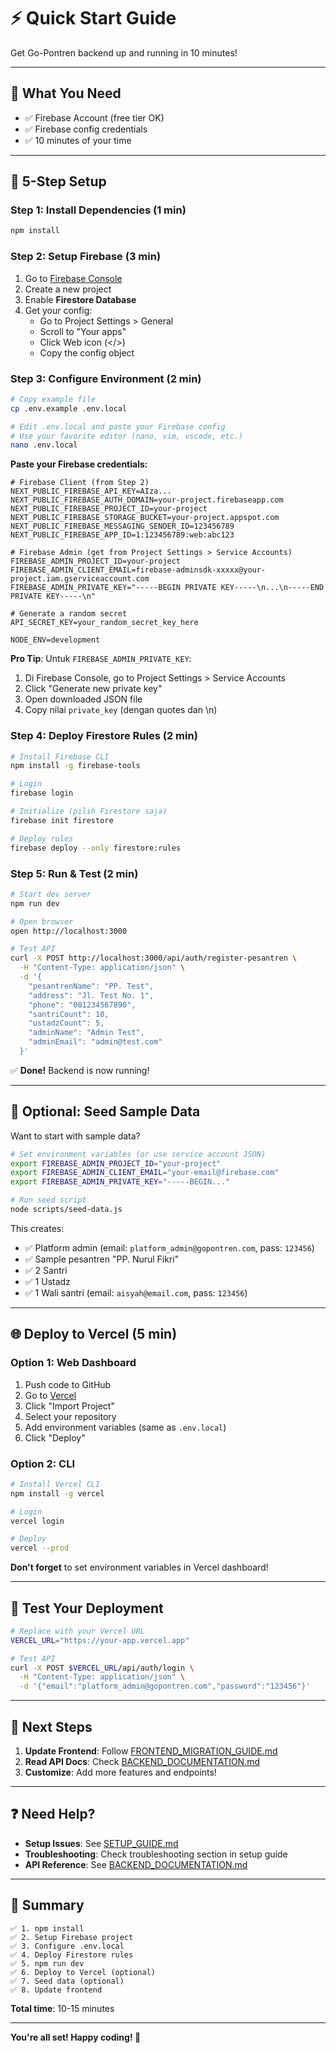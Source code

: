 # ⚡ Quick Start Guide

Get Go-Pontren backend up and running in 10 minutes!

---

## 🎯 What You Need

- ✅ Firebase Account (free tier OK)
- ✅ Firebase config credentials
- ✅ 10 minutes of your time

---

## 🚀 5-Step Setup

### Step 1: Install Dependencies (1 min)

```bash
npm install
```

### Step 2: Setup Firebase (3 min)

1. Go to [Firebase Console](https://console.firebase.google.com/)
2. Create a new project
3. Enable **Firestore Database**
4. Get your config:
   - Go to Project Settings > General
   - Scroll to "Your apps"
   - Click Web icon (</>)
   - Copy the config object

### Step 3: Configure Environment (2 min)

```bash
# Copy example file
cp .env.example .env.local

# Edit .env.local and paste your Firebase config
# Use your favorite editor (nano, vim, vscode, etc.)
nano .env.local
```

**Paste your Firebase credentials:**

```env
# Firebase Client (from Step 2)
NEXT_PUBLIC_FIREBASE_API_KEY=AIza...
NEXT_PUBLIC_FIREBASE_AUTH_DOMAIN=your-project.firebaseapp.com
NEXT_PUBLIC_FIREBASE_PROJECT_ID=your-project
NEXT_PUBLIC_FIREBASE_STORAGE_BUCKET=your-project.appspot.com
NEXT_PUBLIC_FIREBASE_MESSAGING_SENDER_ID=123456789
NEXT_PUBLIC_FIREBASE_APP_ID=1:123456789:web:abc123

# Firebase Admin (get from Project Settings > Service Accounts)
FIREBASE_ADMIN_PROJECT_ID=your-project
FIREBASE_ADMIN_CLIENT_EMAIL=firebase-adminsdk-xxxxx@your-project.iam.gserviceaccount.com
FIREBASE_ADMIN_PRIVATE_KEY="-----BEGIN PRIVATE KEY-----\n...\n-----END PRIVATE KEY-----\n"

# Generate a random secret
API_SECRET_KEY=your_random_secret_key_here

NODE_ENV=development
```

**Pro Tip**: Untuk `FIREBASE_ADMIN_PRIVATE_KEY`:
1. Di Firebase Console, go to Project Settings > Service Accounts
2. Click "Generate new private key"
3. Open downloaded JSON file
4. Copy nilai `private_key` (dengan quotes dan \n)

### Step 4: Deploy Firestore Rules (2 min)

```bash
# Install Firebase CLI
npm install -g firebase-tools

# Login
firebase login

# Initialize (pilih Firestore saja)
firebase init firestore

# Deploy rules
firebase deploy --only firestore:rules
```

### Step 5: Run & Test (2 min)

```bash
# Start dev server
npm run dev

# Open browser
open http://localhost:3000

# Test API
curl -X POST http://localhost:3000/api/auth/register-pesantren \
  -H "Content-Type: application/json" \
  -d '{
    "pesantrenName": "PP. Test",
    "address": "Jl. Test No. 1",
    "phone": "081234567890",
    "santriCount": 10,
    "ustadzCount": 5,
    "adminName": "Admin Test",
    "adminEmail": "admin@test.com"
  }'
```

✅ **Done!** Backend is now running!

---

## 🌱 Optional: Seed Sample Data

Want to start with sample data?

```bash
# Set environment variables (or use service account JSON)
export FIREBASE_ADMIN_PROJECT_ID="your-project"
export FIREBASE_ADMIN_CLIENT_EMAIL="your-email@firebase.com"
export FIREBASE_ADMIN_PRIVATE_KEY="-----BEGIN..."

# Run seed script
node scripts/seed-data.js
```

This creates:
- ✅ Platform admin (email: `platform_admin@gopontren.com`, pass: `123456`)
- ✅ Sample pesantren "PP. Nurul Fikri"
- ✅ 2 Santri
- ✅ 1 Ustadz
- ✅ 1 Wali santri (email: `aisyah@email.com`, pass: `123456`)

---

## 🌐 Deploy to Vercel (5 min)

### Option 1: Web Dashboard

1. Push code to GitHub
2. Go to [Vercel](https://vercel.com)
3. Click "Import Project"
4. Select your repository
5. Add environment variables (same as `.env.local`)
6. Click "Deploy"

### Option 2: CLI

```bash
# Install Vercel CLI
npm install -g vercel

# Login
vercel login

# Deploy
vercel --prod
```

**Don't forget** to set environment variables in Vercel dashboard!

---

## 🧪 Test Your Deployment

```bash
# Replace with your Vercel URL
VERCEL_URL="https://your-app.vercel.app"

# Test API
curl -X POST $VERCEL_URL/api/auth/login \
  -H "Content-Type: application/json" \
  -d '{"email":"platform_admin@gopontren.com","password":"123456"}'
```

---

## 🎉 Next Steps

1. **Update Frontend**: Follow [FRONTEND_MIGRATION_GUIDE.md](./FRONTEND_MIGRATION_GUIDE.md)
2. **Read API Docs**: Check [BACKEND_DOCUMENTATION.md](./BACKEND_DOCUMENTATION.md)
3. **Customize**: Add more features and endpoints!

---

## ❓ Need Help?

- **Setup Issues**: See [SETUP_GUIDE.md](./SETUP_GUIDE.md)
- **Troubleshooting**: Check troubleshooting section in setup guide
- **API Reference**: See [BACKEND_DOCUMENTATION.md](./BACKEND_DOCUMENTATION.md)

---

## 🎯 Summary

```
✅ 1. npm install
✅ 2. Setup Firebase project
✅ 3. Configure .env.local
✅ 4. Deploy Firestore rules
✅ 5. npm run dev
✅ 6. Deploy to Vercel (optional)
✅ 7. Seed data (optional)
✅ 8. Update frontend
```

**Total time**: 10-15 minutes

---

**You're all set! Happy coding! 🚀**
